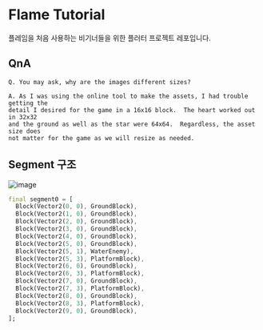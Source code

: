 # Flame Tutorial

플레임을 처음 사용하는 비기너들을 위한 플러터 프로젝트 레포입니다.

## QnA

```
Q. You may ask, why are the images different sizes?

A. As I was using the online tool to make the assets, I had trouble getting the
detail I desired for the game in a 16x16 block.  The heart worked out in 32x32
and the ground as well as the star were 64x64.  Regardless, the asset size does
not matter for the game as we will resize as needed.
```
## Segment 구조
![image](https://github.com/hgkim00/Flame_Tutorial/assets/61077215/8d0905ac-9c7c-4f5f-a966-6a0550b456ea)
```dart
final segment0 = [
  Block(Vector2(0, 0), GroundBlock),
  Block(Vector2(1, 0), GroundBlock),
  Block(Vector2(2, 0), GroundBlock),
  Block(Vector2(3, 0), GroundBlock),
  Block(Vector2(4, 0), GroundBlock),
  Block(Vector2(5, 0), GroundBlock),
  Block(Vector2(5, 1), WaterEnemy),
  Block(Vector2(5, 3), PlatformBlock),
  Block(Vector2(6, 0), GroundBlock),
  Block(Vector2(6, 3), PlatformBlock),
  Block(Vector2(7, 0), GroundBlock),
  Block(Vector2(7, 3), PlatformBlock),
  Block(Vector2(8, 0), GroundBlock),
  Block(Vector2(8, 3), PlatformBlock),
  Block(Vector2(9, 0), GroundBlock),
];
```
